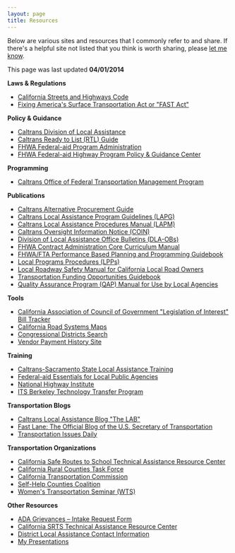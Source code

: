 ```yaml
---
layout: page
title: Resources
---
```


Below are various sites and resources that I commonly refer to and share. If there's a helpful site not listed that you think is worth sharing, please <a href="mailto:dgiongco@dot.ca.gov?Subject=Recommended%20site">let me know</a>. 

This page was last updated **04/01/2014**

**Laws & Regulations**

* [California Streets and Highways Code][0]
* [Fixing America's Surface Transportation Act or "FAST Act"](https://www.fhwa.dot.gov/fastact/)


**Policy & Guidance**

* [Caltrans Division of Local Assistance][4]
* [Caltrans Ready to List (RTL) Guide][5]
* [FHWA Federal-aid Program Administration][6]
* [FHWA Federal-aid Highway Program Policy & Guidance Center][40]

**Programming**

* [Caltrans Office of Federal Transportation Management Program][8]

**Publications**

* [Caltrans Alternative Procurement Guide][9]
* [Caltrans Local Assistance Program Guidelines (LAPG)][10]
* [Caltrans Local Assistance Procedures Manual (LAPM)][11]
* [Caltrans Oversight Information Notice (COIN)][12]
* [Division of Local Assistance Office Bulletins (DLA-OBs)][13]
* [FHWA Contract Administration Core Curriculum Manual][14]
* [FHWA/FTA Performance Based Planning and Programming Guidebook][15]
* [Local Programs Procedures (LPPs)][16]
* [Local Roadway Safety Manual for California Local Road Owners][17]
* [Transportation Funding Opportunities Guidebook][18]
* [Quality Assurance Program (QAP) Manual for Use by Local Agencies][19]

**Tools**

* [California Association of Council of Government "Legislation of Interest" Bill Tracker][20]
* [California Road Systems Maps][21]
* [Congressional Districts Search][23]
* [Vendor Payment History Site][25]

**Training**

* [Caltrans-Sacramento State Local Assistance Training][26]
* [Federal-aid Essentials for Local Public Agencies][27]
* [National Highway Institute][28]
* [ITS Berkeley Technology Transfer Program][29]

**Transportation Blogs**

* [Caltrans Local Assistance Blog "The LAB"](http://localassistanceblog.com)
* [Fast Lane: The Official Blog of the U.S. Secretary of Transportation][30]
* [Transportation Issues Daily][31]

**Transportation Organizations**

* [California Safe Routes to School Technical Assistance Resource Center][32]
* [California Rural Counties Task Force][33]
* [California Transportation Commission](http://catc.ca.gov)
* [Self-Help Counties Coalition][34]
* [Women's Transportation Seminar (WTS)][35]

**Other Resources**

* [ADA Grievances – Intake Request Form][30]
* [California SRTS Technical Assistance Resource Center][36]
* [District Local Assistance Contact Information][38]
* [My Presentations](https://speakerdeck.com/dgiongco)

[0]: http://www.leginfo.ca.gov/cgi-bin/calawquery?codesection=shc
[4]: http://www.dot.ca.gov/hq/LocalPrograms/
[5]: http://www.dot.ca.gov/hq/esc/oe/specifications/rtl_guide/
[6]: http://www.fhwa.dot.gov/federalaid/
[8]: http://www.dot.ca.gov/hq/transprog/oftmp.htm
[9]: http://www.dot.ca.gov/hq/oppd/contracting/AlternativeProcurementGuide.pdf
[10]: http://www.dot.ca.gov/hq/LocalPrograms/lam/lapg.htm
[11]: http://www.dot.ca.gov/hq/LocalPrograms/lam/lapm.htm
[12]: http://www.dot.ca.gov/hq/LocalPrograms/COIN/index.htm
[13]: http://www.dot.ca.gov/hq/LocalPrograms/DLA_OB/DLA_OB.htm
[14]: http://www.fhwa.dot.gov/programadmin/contracts/coretoc.cfm
[15]: http://www.fhwa.dot.gov/planning/performance_based_planning/pbpp_guidebook/index.cfm
[16]: http://www.dot.ca.gov/hq/LocalPrograms/lpp/lpp1r1.htm
[17]: http://www.dot.ca.gov/hq/LocalPrograms/HSIP/safetymanual-2012-04-22.pdf
[18]: http://www.dot.ca.gov/hq/LocalPrograms/lam/Transportation_Funding_Guidebook.pdf
[19]: http://www.dot.ca.gov/hq/LocalPrograms/public/QAP_Manual.pdf
[20]: http://www.calcog.org/billtrack
[21]: http://www.dot.ca.gov/hq/tsip/hseb/crs_maps/
[23]: http://www.house.gov/representatives/find/
[25]: http://www.dot.ca.gov/hq/payhist/index.php/search
[26]: http://www.cce.csus.edu/conferences/caltrans/localAssistance/index.cfm
[27]: http://www.fhwa.dot.gov/federal-aidessentials/
[28]: http://www.nhi.fhwa.dot.gov/default.aspx
[29]: http://www.techtransfer.berkeley.edu
[30]: http://www.dot.gov/blog/fastlane
[31]: http://www.transportationissuesdaily.com/
[32]: http://www.casaferoutestoschool.org/
[33]: http://ruralcountiestaskforce.org/index.html
[34]: http://www.selfhelpcounties.org
[35]: https://www.wtsinternational.org
[36]: http://www.casaferoutestoschool.org
[38]: http://www.dot.ca.gov/hq/LocalPrograms/dlae.htm
[40]: http://www.fhwa.dot.gov/pgc/
